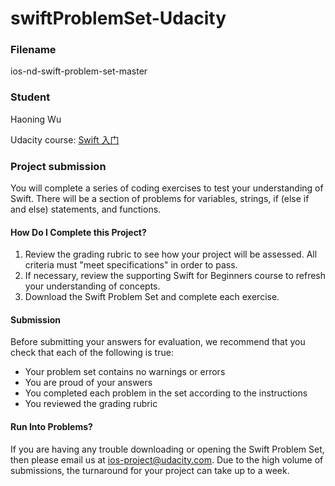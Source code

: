 # swiftProblemSet-Udacity

### Filename
ios-nd-swift-problem-set-master

### Student
Haoning Wu

Udacity course: [Swift 入门](https://cn.udacity.com/course/swift-for-beginners--ud1022)


### Project submission
You will complete a series of coding exercises to test your understanding of Swift. There will be a section of problems for variables, strings, if (else if and else) statements, and functions.

#### How Do I Complete this Project?
1. Review the grading rubric to see how your project will be assessed. All criteria must "meet specifications" in order to pass.
2. If necessary, review the supporting Swift for Beginners course to refresh your understanding of concepts.
3. Download the Swift Problem Set and complete each exercise.

#### Submission
Before submitting your answers for evaluation, we recommend that you check that each of the following is true:

+ Your problem set contains no warnings or errors
+ You are proud of your answers
+ You completed each problem in the set according to the instructions
+ You reviewed the grading rubric

#### Run Into Problems?
If you are having any trouble downloading or opening the Swift Problem Set, then please email us at [ios-project@udacity.com](mailto:ios-project@udacity.com). Due to the high volume of submissions, the turnaround for your project can take up to a week.
